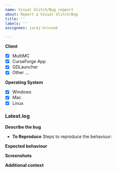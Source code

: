 ```yaml
---
name: Visual Glitch/Bug repport
about: Report a Visual Glitch/Bug
title: ''
labels: ''
assignees: juraj-hrivnak

---
```


**Client** <!-- (Remove the not matching) -->
- [x] MultiMC
- [x] CurseForge App
- [x] GDLauncher
- [x] Other ...

**Operating System** <!-- (Remove the not matching) -->
- [x] Windows
- [x] Mac
- [x] Linux

### Latest.log
<!-- Use https://pastebin.com/ or If you are using MultiMC use it's build in upload log feature -->

**Describe the bug**
<!-- A clear and concise description of what the bug is. -->

- **To Reproduce**
Steps to reproduce the behaviour:

**Expected behaviour**
<!-- A clear and concise description of what you expected to happen. -->

**Screenshots**
<!-- If applicable, add screenshots to help explain your problem. -->

**Additional context**
<!-- Add any other context about the problem here. -->
